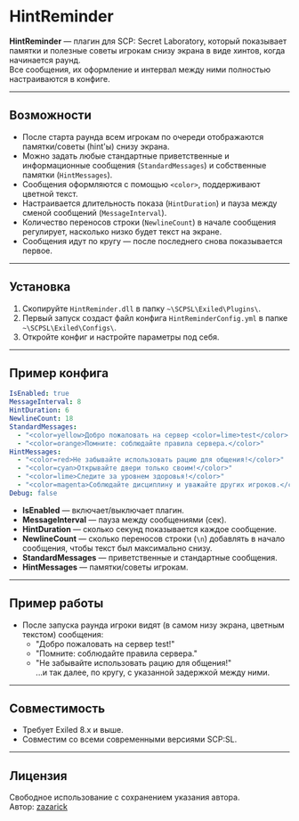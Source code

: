 # HintReminder

**HintReminder** — плагин для SCP: Secret Laboratory, который показывает памятки и полезные советы игрокам снизу экрана в виде хинтов, когда начинается раунд.  
Все сообщения, их оформление и интервал между ними полностью настраиваются в конфиге.

---

## Возможности

- После старта раунда всем игрокам по очереди отображаются памятки/советы (hint'ы) снизу экрана.
- Можно задать любые стандартные приветственные и информационные сообщения (`StandardMessages`) и собственные памятки (`HintMessages`).
- Сообщения оформляются с помощью `<color>`, поддерживают цветной текст.
- Настраивается длительность показа (`HintDuration`) и пауза между сменой сообщений (`MessageInterval`).
- Количество переносов строки (`NewlineCount`) в начале сообщения регулирует, насколько низко будет текст на экране.
- Сообщения идут по кругу — после последнего снова показывается первое.

---

## Установка

1. Скопируйте `HintReminder.dll` в папку `~\SCPSL\Exiled\Plugins\`.
2. Первый запуск создаст файл конфига `HintReminderConfig.yml` в папке `~\SCPSL\Exiled\Configs\`.
3. Откройте конфиг и настройте параметры под себя.

---

## Пример конфига

```yaml
IsEnabled: true
MessageInterval: 8
HintDuration: 6
NewlineCount: 18
StandardMessages:
  - "<color=yellow>Добро пожаловать на сервер <color=lime>test</color>!</color>"
  - "<color=orange>Помните: соблюдайте правила сервера.</color>"
HintMessages:
  - "<color=red>Не забывайте использовать рацию для общения!</color>"
  - "<color=cyan>Открывайте двери только своим!</color>"
  - "<color=lime>Следите за уровнем здоровья!</color>"
  - "<color=magenta>Соблюдайте дисциплину и уважайте других игроков.</color>"
Debug: false
```

- **IsEnabled** — включает/выключает плагин.
- **MessageInterval** — пауза между сообщениями (сек).
- **HintDuration** — сколько секунд показывается каждое сообщение.
- **NewlineCount** — сколько переносов строки (`\n`) добавлять в начало сообщения, чтобы текст был максимально снизу.
- **StandardMessages** — приветственные и стандартные сообщения.
- **HintMessages** — памятки/советы игрокам.

---

## Пример работы

- После запуска раунда игроки видят (в самом низу экрана, цветным текстом) сообщения:
    - "Добро пожаловать на сервер test!"
    - "Помните: соблюдайте правила сервера."
    - "Не забывайте использовать рацию для общения!"  
    ...и так далее, по кругу, с указанной задержкой между ними.

---

## Совместимость

- Требует Exiled 8.x и выше.
- Совместим со всеми современными версиями SCP:SL.

---

## Лицензия

Свободное использование с сохранением указания автора.  
Автор: [zazarick](https://github.com/zazarick)
